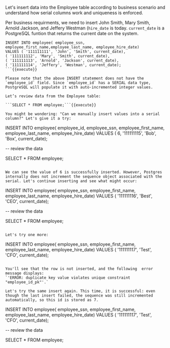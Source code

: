 


Let's insert data into the Employee table according to business scenario and understand how serial columns work and uniqueness is enforced.

Per business requirments, we need to insert John Smith, Mary Smith, Arnold Jackson, and Jeffery Westman (`hire_date` is today. `current_date` is a PostgreSQL funtion that returns the current date on the system.

```
INSERT INTO employee( employee_ssn, employee_first_name,employee_last_name, employee_hire_date)
VALUES ( '111111111', 'John', 'Smith', current_date),
( '111111112', 'Mary', 'Smith', current_date),
( '111111113', 'Arnold', 'Jackson', current_date),
( '111111114', 'Jeffery', 'Westman', current_date);
```{{execute}}

Please note that the above INSERT statement does not have the `employee_id` field. Since `employee_id` has a SERIAL data type, PostgreSQL will populate it with auto-incremented integer values. 

Let’s review data from the Employee table:

```SELECT * FROM employee;```{{execute}}

You might be wondering: "Can we manually insert values into a serial column?" Let's give it a try:

```
INSERT INTO employee( employee_id, employee_ssn,
employee_first_name, employee_last_name, employee_hire_date)
VALUES ( 6, '111111115', 'Bob', 'Box', current_date);

-- review the data

SELECT * FROM employee;
```{{execute}}

We can see the value of 6 is successfully inserted. However, Postgres internally does not increment the sequence object associated with the serial. Let's continue inserting and see what might occur:

```
INSERT INTO employee( employee_ssn, employee_first_name,
employee_last_name, employee_hire_date)
VALUES ( '111111116', 'Best', 'CEO', current_date);

-- review the data 

SELECT * FROM employee;
```{{execute}}

Let's try one more:

```
INSERT INTO employee( employee_ssn, employee_first_name,
employee_last_name, employee_hire_date)
VALUES ( '111111117', 'Test', 'CFO', current_date);
```{{execute}}

You'll see that the row is not inserted, and the following  error message displays:
`'ERROR: duplicate key value violates unique constraint "employee_id_pk"'.`

Let's try the same insert again. This time, it is successful: even though the last insert failed, the sequence was still incremented automatically, so this id is stored as 7.

```
INSERT INTO employee( employee_ssn, employee_first_name,
employee_last_name, employee_hire_date)
VALUES ( '111111117', 'Test', 'CFO', current_date);

-- review the data

SELECT * FROM employee;
```{{execute}}

